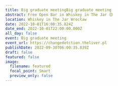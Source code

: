 ```yaml
---
title: Big graduate meetingBig graduate meeting
abstract: Free Open Bar in Whiskey in The Jar 😍
location: Whiskey in The Jar Wrocław
date: 2022-10-01T16:00:35.824Z
date_end: 2022-10-01T22:00:00.000Z
all_day: false
event: Big graduate meeting
event_url: https://changedetction.theliver.pl
publishDate: 2022-09-30T06:00:35.839Z
draft: false
featured: false
image:
  filename: featured
  focal_point: Smart
  preview_only: false
---
```

